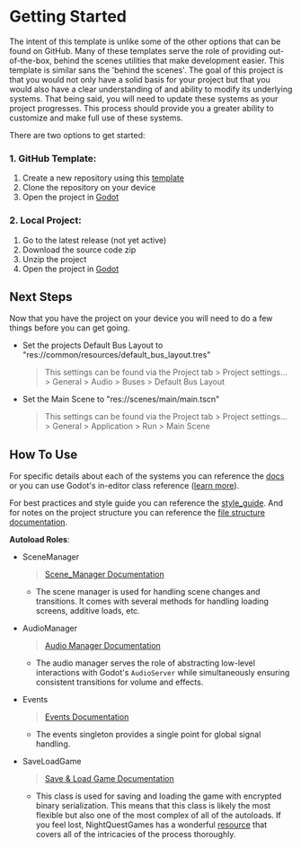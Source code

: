 # Getting Started

The intent of this template is unlike some of the other options that can be found on GitHub. Many
of these templates serve the role of providing out-of-the-box, behind the scenes utilities that
make development easier. This template is similar sans the 'behind the scenes'. The goal of this
project is that you would not only have a solid basis for your project but that you would also
have a clear understanding of and ability to modify its underlying systems. That being said, you
will need to update these systems as your project progresses. This process should provide you a 
greater ability to customize and make full use of these systems.

There are two options to get started:

### 1. GitHub Template:
1. Create a new repository using this [template](https://github.com/new?template_name=godot_game_template&template_owner=LucksDev)
2. Clone the repository on your device
3. Open the project in [Godot](https://godotengine.org/download/)

### 2. Local Project:
1. Go to the latest release (not yet active)
2. Download the source code zip
3. Unzip the project
4. Open the project in [Godot](https://godotengine.org/download/)


## Next Steps

Now that you have the project on your device you will need to do a few things before you can
get going.

- Set the projects Default Bus Layout to "res://common/resources/default_bus_layout.tres"

  > This settings can be found via the Project tab > Project settings... > General > Audio >
  > Buses > Default Bus Layout

- Set the Main Scene to "res://scenes/main/main.tscn"

  > This settings can be found via the Project tab > Project settings... > General > Application >
  > Run > Main Scene

## How To Use

For specific details about each of the systems you can reference the 
[docs](https://github.com/LucksDev/godot_game_template/tree/main/_docs) or you can
use Godot's in-editor class reference 
([learn more](https://github.com/LucksDev/godot_game_template/blob/main/_docs/in_editor_documentation.md)). 

For best practices and style guide you can reference the 
[style_guide](https://github.com/LucksDev/godot_game_template/blob/main/_docs/style_guide.md). And for
notes on the project structure you can reference the 
[file structure documentation](https://github.com/LucksDev/godot_game_template/blob/main/_docs/file_structure.md).

**Autoload Roles**:

- SceneManager
  
  > [Scene_Manager Documentation](https://github.com/LucksDev/godot_game_template/blob/main/_docs/scene_manager.md)
  
  - The scene manager is used for handling scene changes and transitions. It comes with several
    methods for handling loading screens, additive loads, etc.
    
- AudioManager

  > [Audio Manager Documentation](https://github.com/LucksDev/godot_game_template/blob/main/_docs/audio_manager.md)
  
  - The audio manager serves the role of abstracting low-level interactions with Godot's `AudioServer`
    while simultaneously ensuring consistent transitions for volume and effects.

- Events

  > [Events Documentation](https://github.com/LucksDev/godot_game_template/blob/main/_docs/events.md)

  - The events singleton provides a single point for global signal handling.

- SaveLoadGame

  > [Save & Load Game Documentation](https://github.com/LucksDev/godot_game_template/blob/main/_docs/save_load_game.md)

  - This class is used for saving and loading the game with encrypted binary serialization. This means
    that this class is likely the most flexible but also one of the most complex of all of the autoloads.
    If you feel lost, NightQuestGames has a wonderful
    [resource](https://www.nightquestgames.com/godot-4-save-and-load-games-how-to-build-a-robust-system/)
    that covers all of the intricacies of the process thoroughly.

